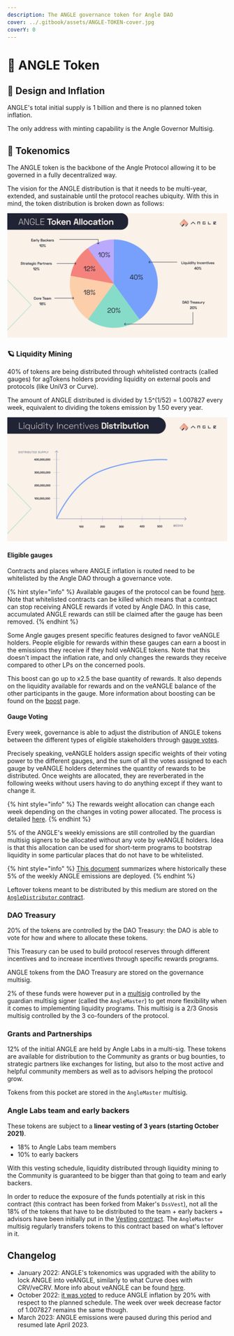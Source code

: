 ```yaml
---
description: The ANGLE governance token for Angle DAO
cover: ../.gitbook/assets/ANGLE-TOKEN-cover.jpg
coverY: 0
---
```


# 🚀 ANGLE Token

## 🎨 Design and Inflation

ANGLE's total initial supply is 1 billion and there is no planned token inflation.

The only address with minting capability is the Angle Governor Multisig.

## 🧬 Tokenomics

The ANGLE token is the backbone of the Angle Protocol allowing it to be governed in a fully decentralized way.

The vision for the ANGLE distribution is that it needs to be multi-year, extended, and sustainable until the protocol reaches ubiquity. With this in mind, the token distribution is broken down as follows:

![ANGLE Distribution](../.gitbook/assets/angle-token-allocation.jpg)

### 🪐 Liquidity Mining

40% of tokens are being distributed through whitelisted contracts (called gauges) for agTokens holders providing liquidity on external pools and protocols (like UniV3 or Curve).

The amount of ANGLE distributed is divided by 1.5^(1/52) = 1.007827 every week, equivalent to dividing the tokens emission by 1.50 every year.

![ANGLE issuance schedule](../.gitbook/assets/liquidity-incentives-distribution.jpg)

#### Eligible gauges

Contracts and places where ANGLE inflation is routed need to be whitelisted by the Angle DAO through a governance vote.

{% hint style="info" %}
Available gauges of the protocol can be found [here](https://developers.angle.money/overview/smart-contracts/mainnet-contracts#gauges). Note that whitelisted contracts can be killed which means that a contract can stop receiving ANGLE rewards if voted by Angle DAO. In this case, accumulated ANGLE rewards can still be claimed after the gauge has been removed.
{% endhint %}

Some Angle gauges present specific features designed to favor veANGLE holders. People eligible for rewards within these gauges can earn a boost in the emissions they receive if they hold veANGLE tokens. Note that this doesn't impact the inflation rate, and only changes the rewards they receive compared to other LPs on the concerned pools.

This boost can go up to x2.5 the base quantity of rewards. It also depends on the liquidity available for rewards and on the veANGLE balance of the other participants in the gauge. More information about boosting can be found on the [boost](veANGLE/boost.md) page.

#### Gauge Voting

Every week, governance is able to adjust the distribution of ANGLE tokens between the different types of eligible stakeholders through [gauge votes](veANGLE/gauges.md).

Precisely speaking, veANGLE holders assign specific weights of their voting power to the different gauges, and the sum of all the votes assigned to each gauge by veANGLE holders determines the quantity of rewards to be distributed. Once weights are allocated, they are reverberated in the following weeks without users having to do anything except if they want to change it.

{% hint style="info" %}
The rewards weight allocation can change each week depending on the changes in voting power allocated. The process is detailed [here](veANGLE/gauges.md).
{% endhint %}

5% of the ANGLE's weekly emissions are still controlled by the guardian multisig signers to be allocated without any vote by veANGLE holders. Idea is that this allocation can be used for short-term programs to bootstrap liquidity in some particular places that do not have to be whitelisted.

{% hint style="info" %}
[This document](https://docs.google.com/spreadsheets/d/1fxTBGEnOnzvpdBaeiDzy1j-g5-s75IhGPU8aOdu786g/edit?usp=sharing) summarizes where historically these 5% of the weekly ANGLE emissions are deployed.
{% endhint %}

Leftover tokens meant to be distributed by this medium are stored on the [`AngleDistributor` contract](https://etherscan.io/address/0x4f91F01cE8ec07c9B1f6a82c18811848254917Ab).

### DAO Treasury

20% of the tokens are controlled by the DAO Treasury: the DAO is able to vote for how and where to allocate these tokens.

This Treasury can be used to build protocol reserves through different incentives and to increase incentives through specific rewards programs.

ANGLE tokens from the DAO Treasury are stored on the governance multisig.

2% of these funds were however put in a [multisig](https://etherscan.io/address/0xe02f8e39b8cfa7d3b62307e46077669010883459) controlled by the guardian multisig signer (called the `AngleMaster`) to get more flexibility when it comes to implementing liquidity programs. This multisig is a 2/3 Gnosis multisig controlled by the 3 co-founders of the protocol.

### Grants and Partnerships

12% of the initial ANGLE are held by Angle Labs in a multi-sig. These tokens are available for distribution to the Community as grants or bug bounties, to strategic partners like exchanges for listing, but also to the most active and helpful community members as well as to advisors helping the protocol grow.

Tokens from this pocket are stored in the `AngleMaster` multisig.

### Angle Labs team and early backers

These tokens are subject to a **linear vesting of 3 years (starting October 2021)**.

- 18% to Angle Labs team members
- 10% to early backers

With this vesting schedule, liquidity distributed through liquidity mining to the Community is guaranteed to be bigger than that going to team and early backers.

In order to reduce the exposure of the funds potentially at risk in this contract (this contract has been forked from Maker's `DssVest`), not all the 18% of the tokens that have to be distributed to the team + early backers + advisors have been initially put in the [Vesting contract](https://etherscan.io/address/0x43365213237ab259c707bc2cbc3e07d123ae2ad5). The `AngleMaster` multisig regularly transfers tokens to this contract based on what's leftover in it.

## Changelog

- January 2022: ANGLE's tokenomics was upgraded with the ability to lock ANGLE into veANGLE, similarly to what Curve does with CRV/veCRV. More info about veANGLE can be found [here](veANGLE/).
- October 2022: [it was voted](https://snapshot.org/#/anglegovernance.eth/proposal/0x478e838b67f2dffcff6160d4c8adc9622d67db985c981e4cad45c031e284fd63) to reduce ANGLE inflation by 20% with respect to the planned schedule. The week over week decrease factor of 1.007827 remains the same though.
- March 2023: ANGLE emissions were paused during this period and resumed late April 2023.
